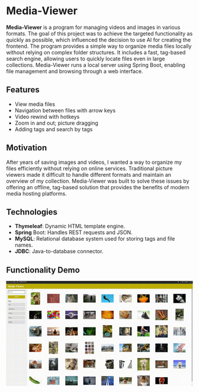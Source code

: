 # Media-Viewer 

**Media-Viewer** is a program for managing videos and images in various formats. The goal of this project was to achieve the targeted functionality as quickly as possible, which influenced the decision to use AI for creating the frontend. The program provides a simple way to organize media files locally without relying on complex folder structures. It includes a fast, tag-based search engine, allowing users to quickly locate files even in large collections. Media-Viewer runs a local server using Spring Boot, enabling file management and browsing through a web interface. 

## Features 
- View media files
- Navigation between files with arrow keys
- Video rewind with hotkeys
- Zoom in and out; picture dragging
- Adding tags and search by tags
  
## Motivation 
After years of saving images and videos, I wanted a way to organize my files efficiently without relying on online services. Traditional picture viewers made it difficult to handle different formats and maintain an overview of my collection. Media-Viewer was built to solve these issues by offering an offline, tag-based solution that provides the benefits of modern media hosting platforms. 

## Technologies
- **Thymeleaf**: Dynamic HTML template engine.
- **Spring** Boot: Handles REST requests and JSON.
- **MySQL**: Relational database system used for storing tags and file names.
- **JDBC**: Java-to-database connector.
  
## Functionality Demo
![Preview](preview/preview.gif)
